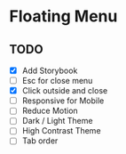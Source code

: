 # Floating Menu

## TODO
- [x] Add Storybook
- [ ] Esc for close menu
- [x] Click outside and close
- [ ] Responsive for Mobile
- [ ] Reduce Motion
- [ ] Dark / Light Theme
- [ ] High Contrast Theme
- [ ] Tab order
